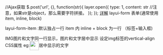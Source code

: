 //Ajax获取
 $.post('url', {}, function(str){
   layer.open({
     type: 1,
     content: str //注意，如果str是object，那么需要字符拼接。
   });
});
[详解](https://blog.csdn.net/DSRCCSDN/article/details/84679067)
layui-form 表单(通常使用item, inline, block)

layui-form-item :默认独占一行
item 内 inline + block 为一行 （标签+输入框)

IMG图片和文字同一行显示，图片和文字居中显示
设定img标签的vertical-align CSS属性
eg:<img src="images/untitled.png" style="width:30px;height:30px;padding:0px;margin:0px;vertical-align:middle;"/><span>居中显示的文字</span>

